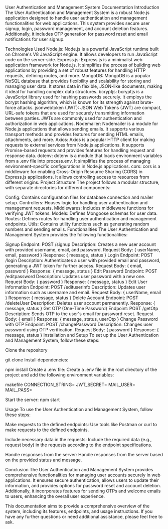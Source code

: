 User Authentication and Management System Documentation
Introduction
The User Authentication and Management System is a robust Node.js application designed to handle user authentication and management functionalities for web applications. This system provides secure user signup, login, password management, and account deletion features. Additionally, it includes OTP generation for password reset and email notifications for user signup.

Technologies Used
Node.js: Node.js is a powerful JavaScript runtime built on Chrome's V8 JavaScript engine. It allows developers to run JavaScript code on the server-side.
Express.js: Express.js is a minimalist web application framework for Node.js. It simplifies the process of building web applications by providing a set of robust features for handling HTTP requests, defining routes, and more.
MongoDB: MongoDB is a popular NoSQL database that provides flexibility and scalability for storing and managing user data. It stores data in flexible, JSON-like documents, making it ideal for handling complex data structures.
bcryptjs: bcryptjs is a JavaScript library used for hashing passwords securely. It employs the bcrypt hashing algorithm, which is known for its strength against brute-force attacks.
jsonwebtoken (JWT): JSON Web Tokens (JWT) are compact, URL-safe tokens that are used for securely transmitting information between parties. JWTs are commonly used for authentication and authorization in web applications.
Nodemailer: Nodemailer is a module for Node.js applications that allows sending emails. It supports various transport methods and provides features for sending HTML emails, attachments, and more.
Axios: Axios is a popular HTTP client for making requests to external services from Node.js applications. It supports Promise-based requests and provides features for handling request and response data.
dotenv: dotenv is a module that loads environment variables from a .env file into process.env. It simplifies the process of managing environment-specific configurations in Node.js applications.
cors: cors is a middleware for enabling Cross-Origin Resource Sharing (CORS) in Express.js applications. It allows controlling access to resources from different origins.
Project Structure
The project follows a modular structure, with separate directories for different components:

Config: Contains configuration files for database connection and mailer setup.
Controllers: Houses logic for handling user authentication and management requests.
Middlewares: Includes middleware functions for verifying JWT tokens.
Models: Defines Mongoose schemas for user data.
Routes: Defines routes for handling user authentication and management endpoints.
Utils: Contains utility functions such as generating random numbers and sending emails.
Functionalities
The User Authentication and Management System provides the following functionalities:

Signup
Endpoint: POST /signup
Description: Creates a new user account with provided username, email, and password.
Request Body: { userName, email, password }
Response: { message, status }
Login
Endpoint: POST /login
Description: Authenticates a user with provided email and password, generating a JWT token for further access.
Request Body: { email, password }
Response: { message, status }
Edit Password
Endpoint: POST /editpassword
Description: Updates user password with a new one.
Request Body: { password }
Response: { message, status }
Edit User Information
Endpoint: POST /edituserinfo
Description: Updates user information such as username and email.
Request Body: { userName, email }
Response: { message, status }
Delete Account
Endpoint: POST /deleteUser
Description: Deletes user account permanently.
Response: { message, status }
Get OTP (One-Time Password)
Endpoint: POST /getOtp
Description: Sends OTP to the user's email for password reset.
Request Body: { email }
Response: { message, status, userOtp }
Change Password with OTP
Endpoint: POST /changePassword
Description: Changes user password using OTP verification.
Request Body: { password }
Response: { message, status }
Installation and Setup
To set up the User Authentication and Management System, follow these steps:

Clone the repository


git clone <repository-url>
Install dependencies:


npm install
Create a .env file:
Create a .env file in the root directory of the project and add the following environment variables:

makefile
CONNECTION_STRING=<your-mongodb-connection-string>
JWT_SECRET=<your-jwt-secret>
MAIL_USER=<your-email>
MAIL_PASS=<your-email-password>

Start the server:
npm start

Usage
To use the User Authentication and Management System, follow these steps:

Make requests to the defined endpoints:
Use tools like Postman or curl to make requests to the defined endpoints.

Include necessary data in the requests:
Include the required data (e.g., request body) in the requests according to the endpoint specifications.

Handle responses from the server:
Handle responses from the server based on the provided status and message.

Conclusion
The User Authentication and Management System provides comprehensive functionalities for managing user accounts securely in web applications. It ensures secure authentication, allows users to update their information, and provides options for password reset and account deletion. Additionally, it incorporates features for sending OTPs and welcome emails to users, enhancing the overall user experience.

This documentation aims to provide a comprehensive overview of the system, including its features, endpoints, and usage instructions. If you have any further questions or need additional assistance, please feel free to ask.
